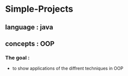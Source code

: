 # Simple-Projects
## language : java <br />
## concepts : OOP  <br >
### The goal : 
- to show applications of the diffrent techniques in OOP
